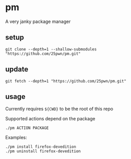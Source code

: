 # pm
A very janky package manager

## setup
```
git clone --depth=1 --shallow-submodules "https://github.com/25pwn/pm.git"
```

## update
```
git fetch --depth=1 "https://github.com/25pwn/pm.git"
```
## usage
Currently requires `${CWD}` to be the root of this repo

Supported actions depend on the package
```
./pm ACTION PACKAGE
```
Examples:
```
./pm install firefox-devedition
./pm uninstall firefox-devedition
```